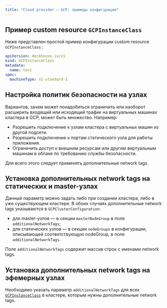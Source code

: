 ```yaml
---
title: "Cloud provider — GCP: примеры конфигурации"
---
```


## Пример custom resource `GCPInstanceClass`

Ниже представлен простой пример конфигурации custom resource `GCPInstanceClass` :

```yaml
apiVersion: deckhouse.io/v1
kind: GCPInstanceClass
metadata:
  name: test
spec:
  machineType: n1-standard-1
```

## Настройка политик безопасности на узлах

Вариантов, зачем может понадобиться ограничить или наоборот расширить входящий или исходящий трафик на виртуальных машинах кластера в GCP, может быть множество. Например:

* Разрешить подключение к узлам кластера с виртуальных машин из другой подсети.
* Разрешить подключение к портам статического узла для работы приложения.
* Ограничить доступ к внешним ресурсам или другим виртуальным машинам в облаке по требованию службы безопасности.

Для всего этого следует применять дополнительные network tags.

## Установка дополнительных network tags на статических и master-узлах

Данный параметр можно задать либо при создании кластера, либо в уже существующем кластере. В обоих случаях дополнительные network tags указываются в `GCPClusterConfiguration`:
- для master-узлов — в секции `masterNodeGroup` в поле `additionalNetworkTags`;
- для статических узлов — в секции `nodeGroups` в конфигурации, описывающей соответствующую nodeGroup, в поле `additionalNetworkTags`.

Поле `additionalNetworkTags` содержит массив строк с именами network tags.

## Установка дополнительных network tags на эфемерных узлах

Необходимо указать параметр `additionalNetworkTags` для всех [`GCPInstanceClass`](cr.html#gcpinstanceclass) в кластере, которым нужны дополнительные network tags.
